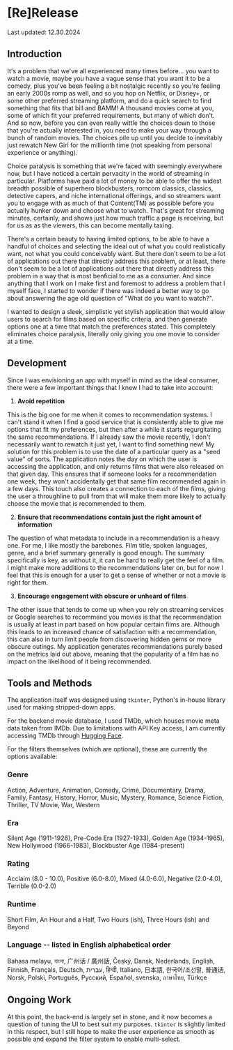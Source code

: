 # [Re]Release

Last updated: 12.30.2024

## Introduction
It's a problem that we've all experienced many times before... you want to watch a movie, maybe you have a vague sense that you want it to be a comedy, plus you've been feeling a bit nostalgic recently so you're feeling an early 2000s romp as well, and so you hop on Netflix, or Disney+, or some other preferred streaming platform, and do a quick search to find something that fits that bill and BAMM! A thousand movies come at you, some of which fit your preferred requirements, but many of which don't. And so now, before you can even really wittle the choices down to those that you're actually interested in, you need to make your way through a bunch of random movies. The choices pile up until you decide to inevitably just rewatch New Girl for the millionth time (not speaking from personal experience or anything).

Choice paralysis is something that we're faced with seemingly everywhere now, but I have noticed a certain pervacity in the world of streaming in particular. Platforms have paid a lot of money to be able to offer the widest breadth possible of superhero blockbusters, romcom classics, classics, detective capers, and niche international offerings, and so streamers want you to engage with as much of that Content(TM) as possible before you actually hunker down and choose what to watch. That's great for streaming minutes, certainly, and shows just how much traffic a page is receiving, but for us as as the viewers, this can become mentally taxing.

There's a certain beauty to having limited options, to be able to have a handful of choices and selecting the ideal out of what you could realistically want, not what you could conceivably want. But there don't seem to be a lot of applications out there that directly address this problem, or at least, there don't seem to be a lot of applications out there that directly address this problem in a way that is most benficial to me as a consumer. And since anything that I work on I make first and foremost to address a problem that I myself face, I started to wonder if there was indeed a better way to go about answering the age old question of "What do you want to watch?". 

I wanted to design a sleek, simplistic yet stylish application that would allow users to search for films based on specific criteria, and then generate options one at a time that match the preferences stated. This completely eliminates choice paralysis, literally only giving you one movie to consider at a time.

## Development
Since I was envisioning an app with myself in mind as the ideal consumer, there were a few important things that I knew I had to take into account:

1. **Avoid repetition**

This is the big one for me when it comes to recommendation systems. I can't stand it when I find a good service that is consistently able to give me options that fit my preferences, but then after a while it starts regurgitating the same recommendations. If I already saw the movie recently, I don't necessarily want to rewatch it just yet, I want to find something new! My solution for this problem is to use the date of a particular query as a "seed value" of sorts. The application notes the day on which the user is accessing the application, and only returns films that were also released on that given day. This ensures that if someone looks for a recommendation one week, they won't accidentally get that same film recommended again in a few days. This touch also creates a connection to each of the films, giving the user a throughline to pull from that will make them more likely to actually choose the movie that is recommended to them.

2. **Ensure that recommendations contain just the right amount of information**

The question of what metadata to include in a recommendation is a heavy one. For me, I like mostly the barebones. Film title, spoken languages, genre, and a brief summary generally is good enough. The summary specifically is key, as without it, it can be hard to really get the feel of a film. I might make more additions to the recommendations later on, but for now I feel that this is enough for a user to get a sense of whether or not a movie is right for them.


3. **Encourage engagement with obscure or unheard of films**

The other issue that tends to come up when you rely on streaming services or Google searches to recommend you movies is that the recommendation is usually at least in part based on how popular certain films are. Although this leads to an increased chance of satisfaction with a recommendation, this can also in turn limit people from discovering hidden gems or more obscure outings. My application generates recommendations purely based on the metrics laid out above, meaning that the popularity of a film has no impact on the likelihood of it being recommended.

## Tools and Methods

The application itself was designed using `tkinter`, Python's in-house library used for making stripped-down apps.

For the backend movie database, I used TMDb, which houses movie meta data taken from IMDb. Due to limitations with API Key access, I am currently accessing TMDb through [Hugging Face]([url](https://huggingface.co/datasets/bloc4488/TMDB-all-movies/viewer/default/train?sort[column]=id&sort[direction]=desc)).

For the filters themselves (which are optional), these are currently the options available:

### Genre
Action, Adventure, Animation, Comedy, Crime, Documentary, Drama, Family, Fantasy, History, Horror, Music, Mystery, Romance, Science Fiction, Thriller, TV Movie, War, Western


### Era
Silent Age (1911-1926), Pre-Code Era (1927-1933), Golden Age (1934-1965), New Hollywood (1966-1983), Blockbuster Age (1984-present)


### Rating
Acclaim (8.0 - 10.0), Positive (6.0-8.0), Mixed (4.0-6.0), Negative (2.0-4.0), Terrible (0.0-2.0)


### Runtime
Short Film, An Hour and a Half, Two Hours (ish), Three Hours (ish) and Beyond


### Language -- listed in English alphabetical order
Bahasa melayu, বাংলা, 广州话 / 廣州話, Český, Dansk, Nederlands,  English, Finnish, Français, Deutsch, עִבְרִית, हिन्दी, Italiano, 日本語, 한국어/조선말, 普通话, Norsk, Polski, Português, Pусский, 
Español, svenska, ภาษาไทย, Türkçe

## Ongoing Work
At this point, the back-end is largely set in stone, and it now becomes a question of tuning the UI to best suit my purposes. `tkinter` is slightly limited in this respect, but I still hope to make the user experience as smooth as possible and expand the filter system to enable multi-select.
